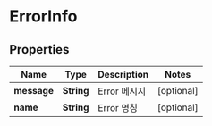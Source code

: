 
# ErrorInfo

## Properties
Name | Type | Description | Notes
------------ | ------------- | ------------- | -------------
**message** | **String** | Error 메시지 |  [optional]
**name** | **String** | Error 명칭 |  [optional]



